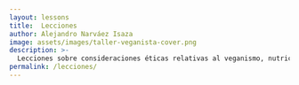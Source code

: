 ```yaml
---
layout: lessons
title:  Lecciones
author: Alejandro Narváez Isaza
image: assets/images/taller-veganista-cover.png
description: >-
  Lecciones sobre consideraciones éticas relativas al veganismo, nutrición a base de plantas, impacto ambiental de las industrias de explotación animal y activismo.
permalink: /lecciones/
---
```

